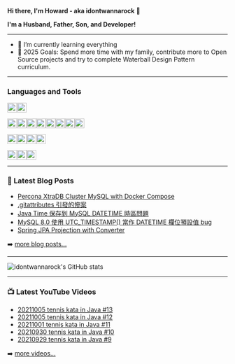 **Hi there, I'm Howard - aka idontwannarock** 👋

**I'm a Husband, Father, Son, and Developer!**

---

- 🌱 I’m currently learning everything
- 🥅 2025 Goals: Spend more time with my family, contribute more to Open Source projects and try to complete Waterball Design Pattern curriculum.

---

### Languages and Tools

<img alt="Java" width="22px" src='https://cdn.jsdelivr.net/gh/devicons/devicon@latest/icons/java/java-original.svg'/><img alt="Javascript" width="22px" src='https://cdn.jsdelivr.net/gh/devicons/devicon@latest/icons/javascript/javascript-original.svg'/>

<img alt="PostgreSQL" width="22px" src='https://cdn.jsdelivr.net/gh/devicons/devicon@latest/icons/postgresql/postgresql-original.svg'/><img alt="Oracle Database" width="22px" src='https://cdn.jsdelivr.net/gh/devicons/devicon@latest/icons/oracle/oracle-original.svg'/><img alt="MySQL" width="22px" src='https://cdn.jsdelivr.net/gh/devicons/devicon@latest/icons/mysql/mysql-original.svg'/><img alt="SQL Server" width="22px" src='https://cdn.jsdelivr.net/gh/devicons/devicon@latest/icons/microsoftsqlserver/microsoftsqlserver-original.svg'/><img alt="MongoDB" width="22px" src='https://cdn.jsdelivr.net/gh/devicons/devicon@latest/icons/mongodb/mongodb-original.svg'/><img alt="Elasticsearch" width="22px" src="https://cdn.jsdelivr.net/gh/devicons/devicon@latest/icons/elasticsearch/elasticsearch-original.svg" /><img alt="Redis" width="22px" src="https://cdn.jsdelivr.net/gh/devicons/devicon@latest/icons/redis/redis-original.svg" /><img alt="Kafka" width="22px" src="https://cdn.jsdelivr.net/gh/devicons/devicon@latest/icons/apachekafka/apachekafka-original.svg" />

<img alt="IntelliJ IDEA" width="22px" src="https://cdn.jsdelivr.net/gh/devicons/devicon@latest/icons/intellij/intellij-original.svg" /><img alt="Visual Studio Code" width="22px" src="https://cdn.jsdelivr.net/gh/devicons/devicon@latest/icons/vscode/vscode-original.svg" /><img alt="Powershell" width="22px" src="https://cdn.jsdelivr.net/gh/devicons/devicon@latest/icons/powershell/powershell-original.svg" /><img alt="Vim" width="22px" src="https://cdn.jsdelivr.net/gh/devicons/devicon@latest/icons/vim/vim-original.svg" />

<img alt="Git" width="22px" src="https://cdn.jsdelivr.net/gh/devicons/devicon@latest/icons/git/git-original.svg" /><img alt="Docker" width="22px" src="https://cdn.jsdelivr.net/gh/devicons/devicon@latest/icons/docker/docker-original.svg" /><img alt="Kubernetes" width="22px" src="https://cdn.jsdelivr.net/gh/devicons/devicon@latest/icons/kubernetes/kubernetes-original.svg" />

---

### 📕 Latest Blog Posts

<!-- BLOG-POST-LIST:START -->
- [Percona XtraDB Cluster MySQL with Docker Compose](https://blog.idontwannarock.dev/2024/10/pxc_mysql_docker_compose/)
- [.gitattributes 引發的慘案](https://blog.idontwannarock.dev/2024/05/gitattributes_glowroot_error/)
- [Java Time 保存到 MySQL DATETIME 時區問題](https://blog.idontwannarock.dev/2023/12/java_time_mapping_mysql_datetime_timezone/)
- [MySQL 8.0 使用 UTC_TIMESTAMP&lpar;&rpar; 當作 DATETIME 欄位預設值 bug](https://blog.idontwannarock.dev/2023/10/mysql_8_utc_timestamp_as_datetime_default_bug/)
- [Spring JPA Projection with Converter](https://blog.idontwannarock.dev/2023/09/spring_jpa_projection_converter/)
<!-- BLOG-POST-LIST:END -->

➡️ [more blog posts...][website]

---

![idontwannarock's GitHub stats](https://github-readme-stats-idontwannarock.vercel.app/api?username=idontwannarock&show_icons=true&hide_border=true&theme=radical)

---

### 📺 Latest YouTube Videos

<!-- YOUTUBE:START -->
- [20211005 tennis kata in Java #13](https://www.youtube.com/watch?v=E7xXLY1xPr8)
- [20211005 tennis kata in Java #12](https://www.youtube.com/watch?v=YTSzTV3WV80)
- [20211001 tennis kata in Java #11](https://www.youtube.com/watch?v=coBgZ0sF2tg)
- [20210930 tennis kata in Java #10](https://www.youtube.com/watch?v=JidBE9dW68c)
- [20210929 tennis kata in Java #9](https://www.youtube.com/watch?v=OnUkzW3Rjlo)
<!-- YOUTUBE:END -->

➡️ [more videos...][youtube]

[website]: https://blog.idontwannarock.dev/
[twitter]: https://twitter.com/CH_Howard_Wang/
[youtube]: https://www.youtube.com/idontwannarock/
[instagram]: https://www.instagram.com/idontwannarock/
[linkedin]: https://www.linkedin.com/in/cheng-hao-wang-a2298289/
